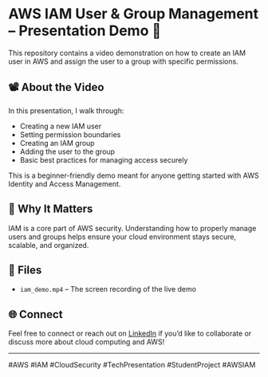 # AWS IAM User & Group Management – Presentation Demo 🎥

This repository contains a video demonstration on how to create an IAM user in AWS and assign the user to a group with specific permissions.

## 📽️ About the Video

In this presentation, I walk through:
- Creating a new IAM user
- Setting permission boundaries
- Creating an IAM group
- Adding the user to the group
- Basic best practices for managing access securely

This is a beginner-friendly demo meant for anyone getting started with AWS Identity and Access Management.

## 🔐 Why It Matters

IAM is a core part of AWS security. Understanding how to properly manage users and groups helps ensure your cloud environment stays secure, scalable, and organized.

## 📁 Files

- `iam_demo.mp4` – The screen recording of the live demo

## 🌐 Connect

Feel free to connect or reach out on [LinkedIn]([https://linkedin.com](https://www.linkedin.com/in/srivalli-sana-247809290/)) if you’d like to collaborate or discuss more about cloud computing and AWS!

---

#AWS #IAM #CloudSecurity #TechPresentation #StudentProject #AWSIAM

